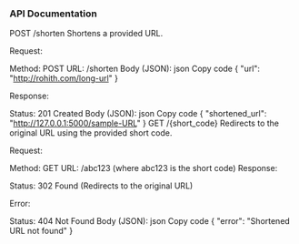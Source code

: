 ### API Documentation

POST /shorten
Shortens a provided URL.

Request:

Method: POST
URL: /shorten
Body (JSON):
json
Copy code
{
  "url": "http://rohith.com/long-url"
}

Response:

Status: 201 Created
Body (JSON):
json
Copy code
{
  "shortened_url": "http://127.0.0.1:5000/sample-URL"
}
GET /{short_code}
Redirects to the original URL using the provided short code.

Request:

Method: GET
URL: /abc123 (where abc123 is the short code)
Response:

Status: 302 Found (Redirects to the original URL)

Error:

Status: 404 Not Found
Body (JSON):
json
Copy code
{
  "error": "Shortened URL not found"
}